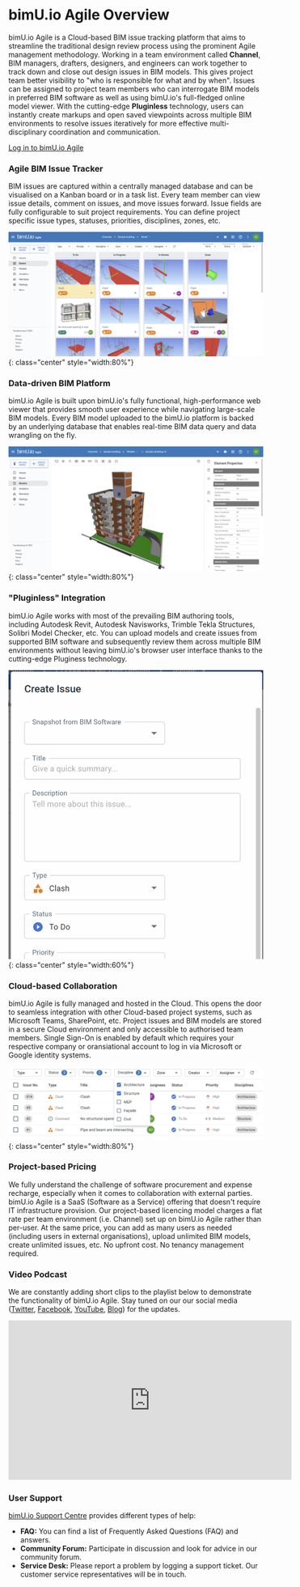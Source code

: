 # bimU.io Agile Overview
bimU.io Agile is a Cloud-based BIM issue tracking platform that aims to streamline the traditional design review process using the prominent Agile management methodology. Working in a team environment called **Channel**, BIM managers, drafters, designers, and engineers can work together to track down and close out design issues in BIM models. This gives project team better visibility to "who is responsible for what and by when". Issues can be assigned to project team members who can interrogate BIM models in preferred BIM software as well as using bimU.io's full-fledged online model viewer. With the cutting-edge **Pluginless** technology, users can instantly create markups and open saved viewpoints across multiple BIM environments to resolve issues iteratively for more effective multi-disciplinary coordination and communication.

<a href="https://agile.bimu.io/" target="_blank" class="button center">Log in to bimU.io Agile</a>

### Agile BIM Issue Tracker
BIM issues are captured within a centrally managed database and can be visualised on a Kanban board or in a task list. Every team member can view issue details, comment on issues, and move issues forward. Issue fields are fully configurable to suit project requirements. You can define project specific issue types, statuses, priorities, disciplines, zones, etc.

![Screenshot](../images/kanban-board-full-window.png){: class="center" style="width:80%"}

### Data-driven BIM Platform
bimU.io Agile is built upon bimU.io's fully functional, high-performance web viewer that provides smooth user experience while navigating large-scale BIM models. Every BIM model uploaded to the bimU.io platform is backed by an underlying database that enables real-time BIM data query and data wrangling on the fly.

![Screenshot](../images/model-viewer-element-properties-panel.png){: class="center" style="width:80%"}

### "Pluginless" Integration
bimU.io Agile works with most of the prevailing BIM authoring tools, including Autodesk Revit, Autodesk Navisworks, Trimble Tekla Structures, Solibri Model Checker, etc. You can upload models and create issues from supported BIM software and subsequently review them across multiple BIM environments without leaving bimU.io's browser user interface thanks to the cutting-edge Pluginess technology.

![Screenshot](../images/snapshot-from-bim.gif){: class="center" style="width:60%"}

### Cloud-based Collaboration
bimU.io Agile is fully managed and hosted in the Cloud. This opens the door to seamless integration with other Cloud-based project systems, such as Microsoft Teams, SharePoint, etc. Project issues and BIM models are stored in a secure Cloud environment and only accessible to authorised team members. Single Sign-On is enabled by default which requires your respective company or oransiational account to log in via Microsoft or Google identity systems.

![Screenshot](../images/issue-filters.png){: class="center" style="width:80%"}

### Project-based Pricing
We fully understand the challenge of software procurement and expense recharge, especially when it comes to collaboration with external parties. bimU.io Agile is a SaaS (Software as a Service) offering that doesn't require IT infrastructure provision. Our project-based licencing model charges a flat rate per team environment (i.e. Channel) set up on bimU.io Agile rather than per-user. At the same price, you can add as many users as needed (including users in external organisations), upload unlimited BIM models, create unlimited issues, etc. No upfront cost. No tenancy management required.

### Video Podcast

We are constantly adding short clips to the playlist below to demonstrate the functionality of bimU.io Agile. Stay tuned on our our social media (<a href="https://twitter.com/TransformosaUK" target="_blank">Twitter</a>, <a href="https://www.facebook.com/transformosa" target="_blank">Facebook</a>, <a href="https://www.youtube.com/channel/UCW4NVA53RqJUfjJe3gao1kA" target="_blank">YouTube</a>, <a href="https://medium.com/transformosa-blog" target="_blank">Blog</a>) for the updates.

<iframe class="center" width="560" height="315" src="https://www.youtube.com/embed/videoseries?list=PLBL8gXaMel0fzV9YVMq_kJ3VLHiaa7whO&amp;controls=1&amp;showinfo=1" frameborder="0" allow="accelerometer; autoplay; encrypted-media; gyroscope; picture-in-picture" allowfullscreen></iframe>

### User Support

<a href="https://support.bimu.io" target="_blank">bimU.io Support Centre</a> provides different types of help: 

- **FAQ:** You can find a list of Frequently Asked Questions (FAQ) and answers.
- **Community Forum:** Participate in discussion and look for advice in our community forum.
- **Service Desk:** Please report a problem by logging a support ticket. Our customer service representatives will be in touch.